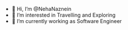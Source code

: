 - 👋 Hi, I’m @NehaNaznein
- 👀 I’m interested in Travelling and Exploring
- 🌱 I’m currently working as Software Engineer

<!---
NehaNaznein/NehaNaznein is a ✨ special ✨ repository because its `README.md` (this file) appears on your GitHub profile.
You can click the Preview link to take a look at your changes.
--->
